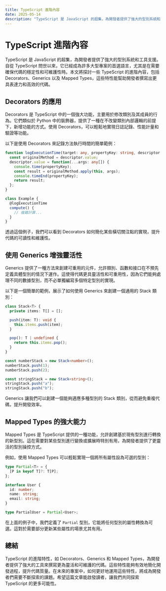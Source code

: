 ```yaml
---
title: TypeScript 進階內容
date: 2025-05-14
description: "TypeScript 是 JavaScript 的超集，為開發者提供了強大的型別系統和工具支援。自從 TypeScript 問世以來，它已經成為許多大型專案的首選語言，尤其是在需要確保代碼的穩定性和可維護性時。本文將探討一些 TypeScript 的進階內容，包括 Decorators、Generics 以及 Mapped Types，這些特性能幫助開發者撰寫出更具表達力和高效的代碼。"
---
```


# TypeScript 進階內容

TypeScript 是 JavaScript 的超集，為開發者提供了強大的型別系統和工具支援。自從 TypeScript 問世以來，它已經成為許多大型專案的首選語言，尤其是在需要確保代碼的穩定性和可維護性時。本文將探討一些 TypeScript 的進階內容，包括 Decorators、Generics 以及 Mapped Types，這些特性能幫助開發者撰寫出更具表達力和高效的代碼。

## Decorators 的應用

Decorators 是 TypeScript 中的一個強大功能，主要用於修改類別及其成員的行為。它們類似於 Python 中的裝飾器，提供了一種在不改變類別內部邏輯的前提下，新增功能的方式。使用 Decorators，可以輕鬆地實現日誌記錄、性能計量和驗證等功能。

以下是使用 Decorators 來記錄方法執行時間的簡單範例：

```typescript
function logExecutionTime(target: any, propertyKey: string, descriptor: PropertyDescriptor) {
  const originalMethod = descriptor.value;
  descriptor.value = function(...args: any[]) {
    console.time(propertyKey);
    const result = originalMethod.apply(this, args);
    console.timeEnd(propertyKey);
    return result;
  };
}

class Example {
  @logExecutionTime
  compute() {
    // 複雜計算...
  }
}
```

透過這個例子，我們可以看到 Decorators 如何簡化某些橫切關注點的實現，提升代碼的可讀性和維護性。

## 使用 Generics 增強靈活性

Generics 提供了一種方法來創建可重用的元件，允許類別、函數和接口在不預先定義具體型別的情況下運作。這使得代碼更具靈活性和可重用性，因為它們能夠處理不同的數據型別，而不必單獨編寫多個特定型別的實現。

以下是一個簡單的範例，展示了如何使用 Generics 來創建一個通用的 Stack 類別：

```typescript
class Stack<T> {
  private items: T[] = [];

  push(item: T): void {
    this.items.push(item);
  }

  pop(): T | undefined {
    return this.items.pop();
  }
}

const numberStack = new Stack<number>();
numberStack.push(1);
numberStack.push(2);

const stringStack = new Stack<string>();
stringStack.push("a");
stringStack.push("b");
```

Generics 讓我們可以創建一個能夠適應多種型別的 Stack 類別，從而避免重複代碼，提升開發效率。

## Mapped Types 的強大能力

Mapped Types 是 TypeScript 提供的一種功能，允許創建基於現有型別進行轉換的新型別。這在需要對某些型別進行變換或擴展時特別有用，為開發者提供了更靈活的型別操控方式。

例如，使用 Mapped Types 可以輕鬆實現一個將所有屬性設為可選的型別：

```typescript
type Partial<T> = {
  [P in keyof T]?: T[P];
};

interface User {
  id: number;
  name: string;
  email: string;
}

type PartialUser = Partial<User>;
```

在上面的例子中，我們定義了 `Partial` 型別，它能將任何型別的屬性轉換為可選。這對於需要部分更新某些屬性的場景尤其有用。

## 總結

TypeScript 的進階特性，如 Decorators、Generics 和 Mapped Types，為開發者提供了強大的工具來撰寫更為靈活和可維護的代碼。這些特性能夠有效地簡化開發過程，提升代碼質量。在未來的專案中，如何更好地運用這些特性，將成為開發者們需要不斷探索的課題。希望這篇文章能啟發讀者，讓我們共同探索 TypeScript 的更多可能性。